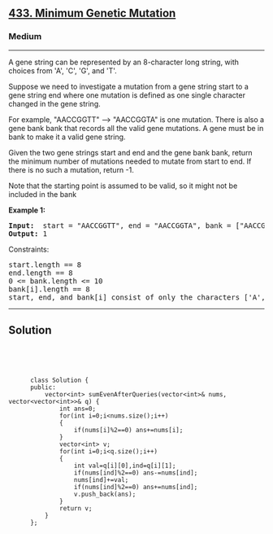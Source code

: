 
<h2><a href="https://leetcode.com/problems/minimum-genetic-mutation/description/">433. Minimum Genetic Mutation</a></h2>
<h3>Medium</h3>
<hr>
<div><p>
  A gene string can be represented by an 8-character long string, with choices from 'A', 'C', 'G', and 'T'.

Suppose we need to investigate a mutation from a gene string start to a gene string end where one mutation is defined as one single character changed in the gene string.

For example, "AACCGGTT" --> "AACCGGTA" is one mutation.
There is also a gene bank bank that records all the valid gene mutations. A gene must be in bank to make it a valid gene string.

Given the two gene strings start and end and the gene bank bank, return the minimum number of mutations needed to mutate from start to end. If there is no such a mutation, return -1.

Note that the starting point is assumed to be valid, so it might not be included in the bank
 </p>


<p><strong>Example 1:</strong></p>
<pre><strong>Input:</strong>  start = "AACCGGTT", end = "AACCGGTA", bank = ["AACCGGTA"]
<strong>Output:</strong> 1
</pre>



Constraints:
<pre>
start.length == 8
end.length == 8
0 <= bank.length <= 10
bank[i].length == 8
start, end, and bank[i] consist of only the characters ['A', 'C', 'G', 'T'].
</pre>
<hr>
 <h2><strong><b>Solution</b></strong></h2>
 <br>
 <pre>
 
          class Solution {
          public:
              vector<int> sumEvenAfterQueries(vector<int>& nums, vector<vector<int>>& q) {
                  int ans=0;
                  for(int i=0;i<nums.size();i++)
                  {
                      if(nums[i]%2==0) ans+=nums[i];
                  }
                  vector<int> v;
                  for(int i=0;i<q.size();i++)
                  {
                      int val=q[i][0],ind=q[i][1];
                      if(nums[ind]%2==0) ans-=nums[ind];
                      nums[ind]+=val;
                      if(nums[ind]%2==0) ans+=nums[ind];
                      v.push_back(ans);
                  }
                  return v;
              }
          };
          
 </pre>


